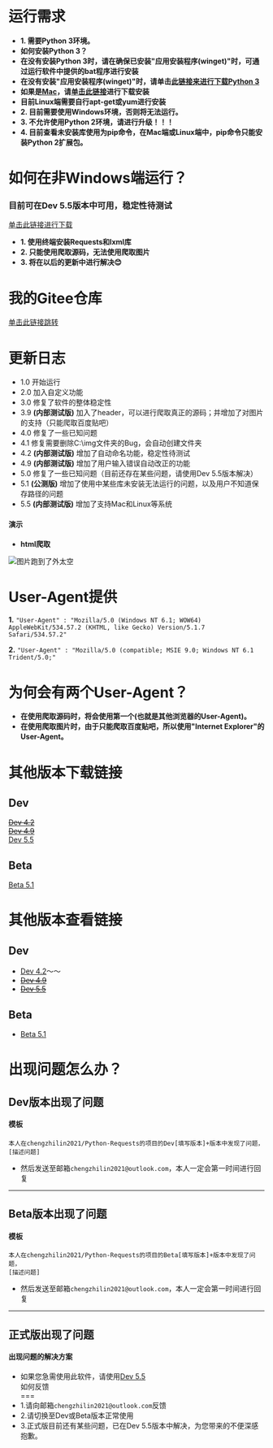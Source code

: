 运行需求
===
* **1. 需要Python 3环境。**  
* **如何安装Python 3？**  
* **在没有安装Python 3时，请在确保已安装"应用安装程序(winget)"时，可通过运行软件中提供的bat程序进行安装**  
* **在没有安装"应用安装程序(winget)"时，请单击[此链接来进行下载Python 3](https://www.python.org/ftp/python/3.10.4/python-3.10.4-amd64.exe)**  
* **如果是[Mac](https://www.python.org/ftp/python/3.10.4/python-3.10.4-macos11.pkg)，请[单击此链接](https://www.python.org/ftp/python/3.10.4/python-3.10.4-macos11.pkg)进行下载安装**  
* **目前Linux端需要自行apt-get或yum进行安装**  
* **2. 目前需要使用Windows环境，否则将无法运行。**  
* **3. 不允许使用Python 2环境，请进行升级！！！**  
* **4. 目前查看未安装库使用为pip命令，在Mac端或Linux端中，pip命令只能安装Python 2扩展包。**  

如何在非Windows端运行？
===
### 目前可在Dev 5.5版本中可用，稳定性待测试  
[单击此链接进行下载](#Dev)

* **1. 使用终端安装Requests和lxml库**  
* **2. 只能使用爬取源码，无法使用爬取图片**  
* **3. 将在以后的更新中进行解决:blush:**  

我的Gitee仓库
===

[单击此链接跳转](https://gitee.com/chengzhilin2021/Python-Requests)


更新日志  
===

* 1.0 开始运行  
* 2.0 加入自定义功能  
* 3.0 修复了软件的整体稳定性  
* 3.9 __(内部测试版)__ 加入了header，可以进行爬取真正的源码；并增加了对图片的支持（只能爬取百度贴吧）  
* 4.0 修复了一些已知问题  
* 4.1 修复需要删除C:\img文件夹的Bug，会自动创建文件夹  
* 4.2 __(内部测试版)__ 增加了自动命名功能，稳定性待测试  
* 4.9 __(内部测试版)__ 增加了用户输入错误自动改正的功能  
* 5.0 修复了一些已知问题（目前还存在某些问题，请使用Dev 5.5版本解决）  
* 5.1 __(公测版)__ 增加了使用中某些库未安装无法运行的问题，以及用户不知道保存路径的问题  
* 5.5 __(内部测试版)__ 增加了支持Mac和Linux等系统

#### 演示

* __html爬取__

![图片跑到了外太空](https://raw.githubusercontent.com/chengzhilin2021/Python-Requests/main/Pictures/requests%20html.gif "爬取html演示")

User-Agent提供
===

__1.__
``` "User-Agent" : "Mozilla/5.0 (Windows NT 6.1; WOW64) AppleWebKit/534.57.2 (KHTML, like Gecko) Version/5.1.7 Safari/534.57.2" ```  

__2.__
``` "User-Agent" : "Mozilla/5.0 (compatible; MSIE 9.0; Windows NT 6.1 Trident/5.0;" ```  

为何会有两个User-Agent？
===

* **在使用爬取源码时，将会使用第一个(也就是其他浏览器的User-Agent)。**  
* **在使用爬取图片时，由于只能爬取百度贴吧，所以使用"Internet Explorer"的User-Agent。**  

其他版本下载链接
===
Dev
---
~~[Dev 4.2](https://allall02.baidupcs.com/file/f50ff0e45g86b973eca2f35bbbdadaf2?bkt=en-6766f9da69592c12a24af92c808f286be220f7c7e5a75f8fcc91dd5a20fe43e17b738a5dd97102150042f7b0c91b0c51e3634df01d1ebfb9ed21d10888392317&fid=1211192705-250528-558135348571776&time=1649638271&sign=FDTAXUbGERLQlBHSKfWqiu-DCb740ccc5511e5e8fedcff06b081203-Ua2yLWo4%2FsWyT1wmY7SRvhC4PPo%3D&to=80&size=7710&sta_dx=7710&sta_cs=0&sta_ft=py&sta_ct=0&sta_mt=0&fm2=MH%2CBaoding%2CAnywhere%2C%2Cshandong%2Ccnc&ctime=1649637883&mtime=1649638097&resv0=0&resv1=0&resv2=rlim&resv3=5&resv4=7710&vuk=1211192705&iv=0&htype=&randtype=&tkbind_id=0&newver=1&newfm=1&secfm=1&flow_ver=3&pkey=en-fca699842cbdec2c2b2b85f70a4b4c8bb043d79babacce17fb94f169da78271078c86c4d9a0c342ec6c5469ea4b08f16fa57e032a17f60bb305a5e1275657320&sl=68616270&expires=8h&rt=sh&r=361701101&vbdid=4192235366&fin=Dev+4.2.py&fn=Dev+4.2.py&rtype=1&dp-logid=21994668588559966&dp-callid=0.1&hps=1&tsl=200&csl=200&fsl=0&csign=6GJyjh1K7rzpRtczl%2B88goPk5TU%3D&so=0&ut=6&uter=4&serv=0&uc=4029387593&ti=497b2742088ef3a3bda77b6fc1fe378842fa3bd577debabb&hflag=30&from_type=1&adg=c_c5e85b811725782865682f80153df6b1&reqlabel=250528_f_2cb9b9f080f5e577239bca8dff423f98_-1_61b4f1e054aa1e870102fa9b42174bcb&by=themis&resvsflag=1-0-0-1-1-1)~~  
~~[Dev 4.9](https://yqcu02.baidupcs.com/file/7ac77468ai551525cdb0768a5179e72e?bkt=en-6f7dc9883530f8c903812b52029171e7c414a9da8fbb83247ef18233cdb5633e35633f19a51161aae9d2e6914dcec19d8fe446f200b226cf96ab908e42d44fd2&fid=1211192705-250528-452021462235189&time=1649638293&sign=FDTAXUbGERLQlBHSKfWqiu-DCb740ccc5511e5e8fedcff06b081203-Qsa6F4oWwZeMeghXLym8QznMI70%3D&to=120&size=11818&sta_dx=11818&sta_cs=1&sta_ft=py&sta_ct=0&sta_mt=0&fm2=MH%2CYangquan%2CAnywhere%2C%2Cshandong%2Ccnc&ctime=1649637884&mtime=1649638097&resv0=0&resv1=0&resv2=rlim&resv3=5&resv4=11818&vuk=1211192705&iv=0&htype=&randtype=&tkbind_id=0&newver=1&newfm=1&secfm=1&flow_ver=3&pkey=en-a727d949ec4d89fcbe7d6a9ea2a76bfc401b1d5bcb7ca10596e870b89f3898baeb6a192af9264aa2f87e8447344ab742cdcdffd3616e5234305a5e1275657320&sl=68616270&expires=8h&rt=sh&r=342615612&vbdid=4192235366&fin=Dev+4.9.py&fn=Dev+4.9.py&rtype=1&dp-logid=22000579177964510&dp-callid=0.1&hps=1&tsl=200&csl=200&fsl=0&csign=6GJyjh1K7rzpRtczl%2B88goPk5TU%3D&so=0&ut=6&uter=4&serv=0&uc=4029387593&ti=4744d9fc935001bf5fb00bc6468a521ee74ff757a1dff87c&hflag=30&from_type=1&adg=c_c5e85b811725782865682f80153df6b1&reqlabel=250528_f_2cb9b9f080f5e577239bca8dff423f98_-1_61b4f1e054aa1e870102fa9b42174bcb&by=themis&resvsflag=1-0-0-1-1-1)~~  
[Dev 5.5](https://allall02.baidupcs.com/file/dfb43bcect6aa79679717153775beffa?bkt=en-0f64e6ca9b24f0bcdd4afa9f2508cde942c32a100e437ec00bc214e2538f2afdbe3b93f327792ea116b66f2613c048338fe446f200b226cfb9835ba29cb3f4d4&fid=1211192705-250528-1065752825215909&time=1649638336&sign=FDTAXUbGERLQlBHSKfWqiu-DCb740ccc5511e5e8fedcff06b081203-wrp7X%2BZl7cfIWiIJ29OBjj5c%2FRI%3D&to=80&size=8713&sta_dx=8713&sta_cs=1&sta_ft=py&sta_ct=0&sta_mt=0&fm2=MH%2CBaoding%2CAnywhere%2C%2Cshandong%2Ccnc&ctime=1649637885&mtime=1649638097&resv0=0&resv1=0&resv2=rlim&resv3=5&resv4=8713&vuk=1211192705&iv=0&htype=&randtype=&tkbind_id=0&newver=1&newfm=1&secfm=1&flow_ver=3&pkey=en-171b04810b509f53c1dd5bee02a56ffcc2b45af87113b430ecb7dc5e9887a13f4b752ff2be02806d77295d3f7785c2d80bdb4de6058fc9e2305a5e1275657320&sl=68616270&expires=8h&rt=sh&r=861720946&vbdid=4192235366&fin=Dev+5.5.py&fn=Dev+5.5.py&rtype=1&dp-logid=22012018743397295&dp-callid=0.1&hps=1&tsl=200&csl=200&fsl=0&csign=6GJyjh1K7rzpRtczl%2B88goPk5TU%3D&so=0&ut=6&uter=4&serv=0&uc=4029387593&ti=643d984421895662c498a9c05fc3a9f32990ebd5fe5a08d3305a5e1275657320&hflag=30&from_type=1&adg=c_c5e85b811725782865682f80153df6b1&reqlabel=250528_f_2cb9b9f080f5e577239bca8dff423f98_-1_61b4f1e054aa1e870102fa9b42174bcb&by=themis&resvsflag=1-0-0-1-1-1)  

Beta
---
[Beta 5.1](https://allall02.baidupcs.com/file/0e8b75bc5i731f0a646a8ab5cc967e06?bkt=en-6766f9da69592c128e0667ff72fb5be9807f4335bc5f6f920396adcb5168273815aa1dc4b0e911ff7bb79a0c75eb15bce3634df01d1ebfb95003e92166265d17&fid=1211192705-250528-811368848602&time=1649638355&sign=FDTAXUbGERLQlBHSKfWqiu-DCb740ccc5511e5e8fedcff06b081203-nYCaqLi0Y5enEMGX1Saq43cfG7Y%3D&to=80&size=8057&sta_dx=8057&sta_cs=1&sta_ft=py&sta_ct=0&sta_mt=0&fm2=MH%2CBaoding%2CAnywhere%2C%2Cshandong%2Ccnc&ctime=1649637893&mtime=1649638084&resv0=0&resv1=0&resv2=rlim&resv3=5&resv4=8057&vuk=1211192705&iv=0&htype=&randtype=&tkbind_id=0&newver=1&newfm=1&secfm=1&flow_ver=3&pkey=en-d584ca9085e88665c362ed582b01e387747a848eca4eb5971766139da7000a0bd387fa6957357f5d0c03c3237bb1d6d6dca22cbd5a29ccb8305a5e1275657320&sl=68616270&expires=8h&rt=sh&r=823212624&vbdid=4192235366&fin=Beta+5.1.py&fn=Beta+5.1.py&rtype=1&dp-logid=22017142131259190&dp-callid=0.1&hps=1&tsl=200&csl=200&fsl=0&csign=6GJyjh1K7rzpRtczl%2B88goPk5TU%3D&so=0&ut=6&uter=4&serv=0&uc=4029387593&ti=497b2742088ef3a337d85dbfa1ddfe69f55759dadf2f7569&hflag=30&from_type=1&adg=c_c5e85b811725782865682f80153df6b1&reqlabel=250528_f_2cb9b9f080f5e577239bca8dff423f98_-1_61b4f1e054aa1e870102fa9b42174bcb&by=themis&resvsflag=1-0-0-1-1-1)  

其他版本查看链接
===

Dev
---

* [Dev 4.2](https://github.com/chengzhilin2021/Python-Requests/blob/main/Dev/Dev%204.2.py)～～  
* ~~[Dev 4.9](https://github.com/chengzhilin2021/Python-Requests/blob/main/Dev/Dev%204.9.py)~~  
* ~~[Dev 5.5](https://github.com/chengzhilin2021/Python-Requests/blob/main/Dev/Dev%205.5.py)~~  

Beta
---

* [Beta 5.1](https://github.com/chengzhilin2021/Python-Requests/blob/main/Beta/Beta%205.1.py)

出现问题怎么办？
===
Dev版本出现了问题
---
#### 模板
```
本人在chengzhilin2021/Python-Requests的项目的Dev[填写版本]+版本中发现了问题，  
[描述问题]  
```
* 然后发送至邮箱```chengzhilin2021@outlook.com```，本人一定会第一时间进行回复  

----------------------------

Beta版本出现了问题  
---
#### 模板  
```
本人在chengzhilin2021/Python-Requests的项目的Beta[填写版本]+版本中发现了问题，  
[描述问题]  
```
* 然后发送至邮箱```chengzhilin2021@outlook.com```，本人一定会第一时间进行回复  

-----------------------------

正式版出现了问题  
---
#### 出现问题的解决方案
* 如果您急需使用此软件，请使用[Dev 5.5](https://github.com/chengzhilin2021/Python-Requests/blob/main/Dev/Dev%205.5.py)  
如何反馈  
===  
* 1.请向邮箱```chengzhilin2021@outlook.com```反馈  
* 2.请切换至Dev或Beta版本正常使用  
* 3.正式版目前还有某些问题，已在Dev 5.5版本中解决，为您带来的不便深感抱歉。  
